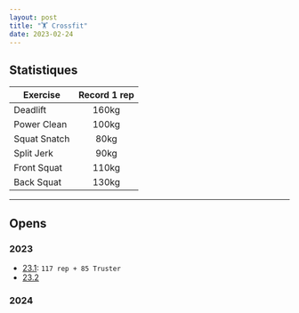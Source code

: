 ```yaml
---
layout: post
title: "🏋️ Crossfit"
date: 2023-02-24
---
```


## Statistiques

| Exercise | Record 1 rep |
|----------|:-------------:|
| Deadlift | 160kg |
| Power Clean | 100kg |
| Squat Snatch | 80kg |
| Split Jerk | 90kg |
| Front Squat | 110kg |
| Back Squat | 130kg |

---

## Opens
### 2023
- [23.1](https://www.crossfit.com/23-1-lesson-plan-by-crossfit-affiliate-programming): `117 rep + 85 Truster`
- [23.2](https://www.crossfit.com/23-2-class-plan-by-crossfit-affiliate-programming)

### 2024
